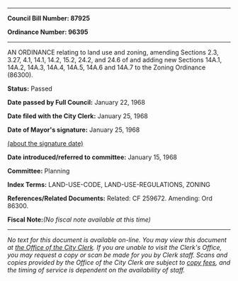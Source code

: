 

********

**Council Bill Number: 87925**
   
**Ordinance Number: 96395**
********

 AN ORDINANCE relating to land use and zoning, amending Sections 2.3, 3.27, 4.1, 14.1, 14.2, 15.2, 24.2, and 24.6 of and adding new Sections 14A.1, 14A.2, 14A.3, 14A.4, 14A.5, 14A.6 and 14A.7 to the Zoning Ordinance (86300).

**Status:** Passed
   
**Date passed by Full Council:** January 22, 1968
   
**Date filed with the City Clerk:** January 25, 1968
   
**Date of Mayor's signature:** January 25, 1968
   
[(about the signature date)](/~public/approvaldate.htm)
   
   
   
**Date introduced/referred to committee:** January 15, 1968
   
**Committee:** Planning
   
   
**Index Terms:** LAND-USE-CODE, LAND-USE-REGULATIONS, ZONING

**References/Related Documents:** Related: CF 259672. Amending: Ord 86300.

**Fiscal Note:**_(No fiscal note available at this time)_
********

_No text for this document is available on-line. You may view this document at [the Office of the City Clerk](http://www.seattle.gov/leg/clerk/contactUs.htm). If you are unable to visit the Clerk's Office, you may request a copy or scan be made for you by Clerk staff. Scans and copies provided by the Office of the City Clerk are subject to [copy fees](http://clerk.seattle.gov/~public/clerkfees.htm), and the timing of service is dependent on the availability of staff._

